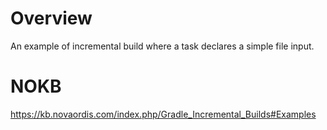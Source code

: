 # Overview

An example of incremental build where a task declares a simple file input.

# NOKB

https://kb.novaordis.com/index.php/Gradle_Incremental_Builds#Examples

